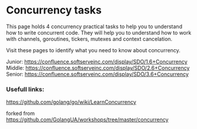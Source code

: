 # Concurrency tasks

This page holds 4 concurrency practical tasks to help you to understand how to write concurrent code.
They will help you to understand how to work with channels, goroutines, tickers, mutexes and context cancelation.

Visit these pages to identify what you need to know about concurrency.

Junior: https://confluence.softserveinc.com/display/SDO/1.6+Concurrency \
Middle: https://confluence.softserveinc.com/display/SDO/2.6+Concurrency \
Senior: https://confluence.softserveinc.com/display/SDO/3.6+Concurrency 

### Usefull links:

https://github.com/golang/go/wiki/LearnConcurrency

forked from https://github.com/GolangUA/workshops/tree/master/concurrency

